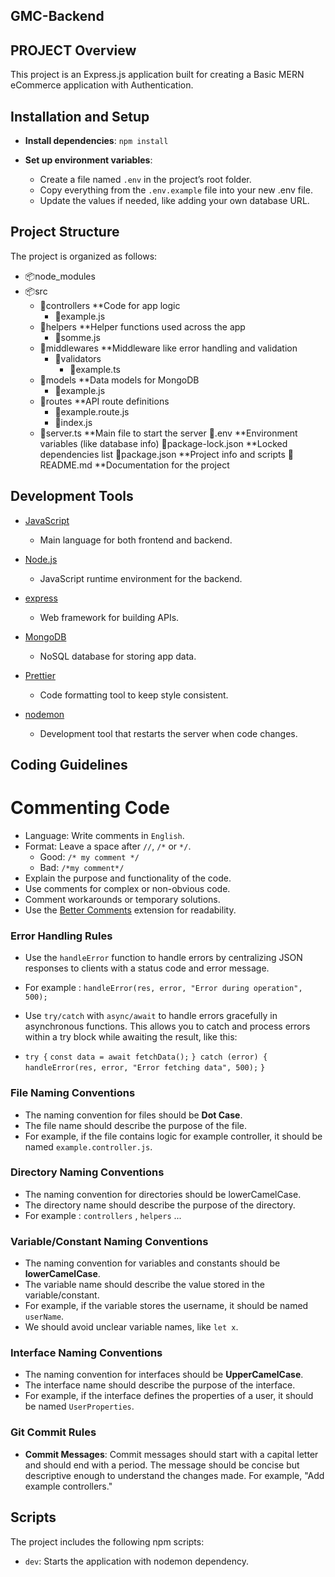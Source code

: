 ## GMC-Backend

## PROJECT Overview

This project is an Express.js application built for creating  a Basic MERN eCommerce application with Authentication.

## Installation and Setup

- **Install dependencies**: `npm install`

- **Set up environment variables**:
   - Create a file named `.env` in the project’s root folder.
   - Copy everything from the `.env.example` file into your new .env file.
   - Update the values if needed, like adding your own database URL.

## Project Structure

The project is organized as follows:

- 📦node_modules
- 📦src
  - 📂controllers     **Code for app logic
    - 📜example.js
  - 📂helpers         **Helper functions used across the app
    - 📜somme.js
  - 📂middlewares     **Middleware like error handling and validation
    - 📂validators
      - 📜example.ts
  - 📂models          **Data models for MongoDB
      - 📜example.js
  - 📂routes          **API route definitions
    - 📜example.route.js
    - 📜index.js
  - 📜server.ts       **Main file to start the server
📜.env                **Environment variables (like database info)
📜package-lock.json   **Locked dependencies list
📜package.json        **Project info and scripts
📜README.md           **Documentation for the project

## Development Tools

- [JavaScript](https://www.javascript.com/)
  - Main language for both frontend and backend.

- [Node.js](https://nodejs.org/en)
  - JavaScript runtime environment for the backend.

- [express](https://expressjs.com/)
  - Web framework for building APIs.

- [MongoDB](https://www.mongodb.com/)
  - NoSQL database for storing app data.

- [Prettier](https://prettier.io/)
  - Code formatting tool to keep style consistent.

- [nodemon](https://nodemon.io/)
  - Development tool that restarts the server when code changes.

## Coding Guidelines

  # Commenting Code

- Language: Write comments in `English`.
- Format: Leave a space after `//`, `/*` or `*/`.
  - Good: `/* my comment */`
  - Bad: `/*my comment*/`
- Explain the purpose and functionality of the code.
- Use comments for complex or non-obvious code.
- Comment workarounds or temporary solutions.
- Use the [Better Comments](https://marketplace.visualstudio.com/items?itemName=aaron-bond.better-comments) extension for readability.

### Error Handling Rules

- Use the `handleError` function to handle errors by centralizing JSON responses to clients with a status code and error message.
- For example : `handleError(res, error, "Error during operation", 500);`

- Use `try/catch` with `async/await` to handle errors gracefully in asynchronous functions. This allows you to catch and process errors within a try block while awaiting the result, like this:

- `try {`
    `const data = await fetchData();`
`} catch (error) {`
    `handleError(res, error, "Error fetching data", 500);`
`}`

### File Naming Conventions

- The naming convention for files should be **Dot Case**.
- The file name should describe the purpose of the file.
- For example, if the file contains logic for example controller, it should be named `example.controller.js`.

### Directory Naming Conventions

- The naming convention for directories should be lowerCamelCase.
- The directory name should describe the purpose of the directory.
- For example : `controllers` , `helpers` ...

### Variable/Constant Naming Conventions

- The naming convention for variables and constants should be **lowerCamelCase**.
- The variable name should describe the value stored in the variable/constant.
- For example, if the variable stores the username, it should be named `userName`.
- We should avoid unclear variable names, like `let x`.

### Interface Naming Conventions

- The naming convention for interfaces should be **UpperCamelCase**.
- The interface name should describe the purpose of the interface.
- For example, if the interface defines the properties of a user, it should be named `UserProperties`.

### Git Commit Rules

- **Commit Messages**: Commit messages should start with a capital letter and should end with a period. The message should be concise but descriptive enough to understand the changes made. For example, "Add example controllers."


## Scripts

The project includes the following npm scripts:
- `dev`: Starts the application with nodemon dependency.